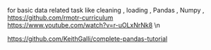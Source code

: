 for basic data related task like cleaning ,  loading , Pandas , Numpy , 
https://github.com/rmotr-curriculum   
https://www.youtube.com/watch?v=r-uOLxNrNk8  \n


https://github.com/KeithGalli/complete-pandas-tutorial
